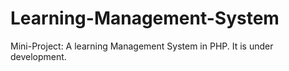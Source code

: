 Learning-Management-System
==========================

Mini-Project: A learning Management System in PHP. It is under development.
